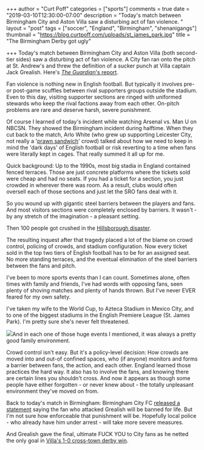 +++
author = "Curt Poff"
categories = ["sports"]
comments = true
date = "2019-03-10T12:30:00-07:00"
description = "Today's match between Birmingham City and Aston Villa saw a disturbing act of fan violence. "
layout = "post"
tags = ["soccer", "England", "Birmingham", "shenanigangs"]
thumbnail = "https://blog.curtpoff.com/uploads/st_james_park.jpg"
title = "The Birmingham Derby got ugly"

+++
Today's match between Birmingham City and Aston Villa (both second-tier sides) saw a disturbing act of fan violence. A City fan ran onto the pitch at St. Andrew's and threw the definition of a sucker punch at Villa captain Jack Grealish. Here's [_The Guardian_'s report](https://www.theguardian.com/football/2019/mar/10/aston-villa-jack-grealish-attacked-by-spectator-birmingham-city "The Guardian's reort").

Fan violence is nothing new in English football. But typically it involves pre- or post-game scuffles between rival supporters groups outside the stadium. Even to this day, visiting supporter sections are ringed with uniformed stewards who keep the rival factions away from each other. On-pitch problems are rare and deserve harsh, severe punishment.

Of course I learned of today's incident while watching Arsenal vs. Man U on NBCSN. They showed the Birmingham incident during halftime. When they cut back to the match, Arlo White (who grew up supporting Leicester City, not really a '[prawn sandwich](https://en.wikipedia.org/wiki/Prawn_sandwich_brigade)' crowd) talked about how we need to keep in mind the 'dark days' of English football or risk reverting to a time when fans were literally kept in cages. That really summed it all up for me.

Quick background: Up to the 1990s, most big stadia in England contained fenced terraces. Those are just concrete platforms where the tickets sold were cheap and had no seats. If you had a ticket for a section, you just crowded in wherever there was room. As a result, clubs would often oversell each of those sections and just let the SRO fans deal with it.

So you wound up with gigantic steel barriers between the players and fans. And most visitors sections were completely enclosed by barriers. It wasn't - by any stretch of the imagination - a pleasant setting.

Then 100 people got crushed in the [Hillsborough disaster](https://en.wikipedia.org/wiki/Hillsborough_disaster "Hillsborough disaster").

The resulting inquest after that tragedy placed a lot of the blame on crowd control, policing of crowds, and stadium configuration. Now every ticket sold in the top two tiers of English football has to be for an assigned seat. No more standing terraces, and the eventual elimination of the steel barriers between the fans and pitch.

I've been to more sports events than I can count. Sometimes alone, often times with family and friends, I've had words with opposing fans, seen plenty of shoving matches and plenty of hands thrown. But I've never EVER feared for my own safety.

I've taken my wife to the World Cup, to Azteca Stadium in Mexico City, and to one of the biggest stadiums in the English Premiere League (St. James Park). I'm pretty sure she's never felt threatened.

![](https://blog.curtpoff.com/uploads/st_james_park.JPG)And in each one of those huge events I mentioned, it was always a pretty good family environment.

Crowd control isn't easy. But it's a policy-level decision: How crowds are moved into and out-of confined spaces, who (if anyone) monitors and forms a barrier between fans, the action, and each other. England learned those practices the hard way. It also has to involve the fans, and knowing there are certain lines you shouldn't cross. And now it appears as though some people have either forgotten - or never knew about - the totally unpleasant environment they've moved on from.

Back to today's match in Birmingham: Birmingham City FC [released a statement](https://twitter.com/BCFC/status/1104747163219841024) saying the fan who attacked Grealish will be banned for life. But I'm not sure how enforceable that punishment will be. Hopefully local police - who already have him under arrest - will take more severe measures.

And Grealish gave the final, ultimate FUCK YOU to City fans as he netted the only goal in [Villa's 1-0 cross-town derby win](https://www.bbc.com/sport/football/47431193 "BBC game report").